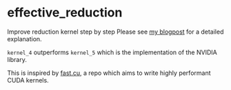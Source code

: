 # effective_reduction
Improve reduction kernel step by step
Please see [my blogpost](https://veitner.bearblog.dev/making-vector-sum-really-fast/) for a detailed explanation.

`kernel_4` outperforms `kernel_5` which is the implementation of the NVIDIA library.

This is inspired by [fast.cu](https://github.com/pranjalssh/fast.cu/tree/main), a repo which aims to write highly performant CUDA kernels.
